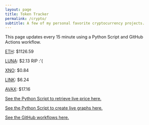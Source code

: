 ```yaml
---
layout: page
title: Token Tracker
permalink: /crypto/
subtitle: A few of my personal favorite cryptocurrency projects.
---
```


 This page updates every 15 minute using a Python Script and GitHub Actions workflow.


<!--BEGINCRYPTOINPUT-->
[ETH](https://smfxfc.github.io/crypto/eth.html): $1126.59

[LUNA](https://smfxfc.github.io/crypto/luna.html): $2.13 RIP :'(

[XNO](https://smfxfc.github.io/crypto/xno.html): $0.84

[LINK](https://smfxfc.github.io/crypto/link.html): $6.24

[AVAX](https://smfxfc.github.io/crypto/avax.html): $17.16

<!--ENDCRYPTOINPUT-->
 
 
[See the Python Script to retrieve live price here.](https://github.com/smfxfc/smfxfc.github.io/blob/master/src/get_cryptos.py)

[See the Python Script to create live graphs here.](https://github.com/smfxfc/smfxfc.github.io/blob/master/src/graph_crypto.py)

[See the GitHub workflows here.](https://github.com/smfxfc/smfxfc.github.io/blob/master/.github/workflows/)
